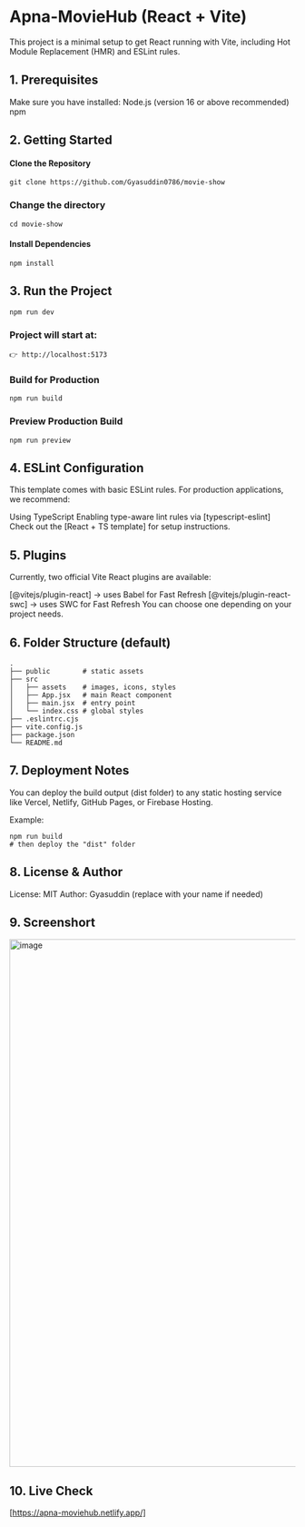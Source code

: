 # Apna-MovieHub (React + Vite)
This project is a minimal setup to get React running with Vite, including Hot Module Replacement (HMR) and ESLint rules.

## 1. Prerequisites
Make sure you have installed:
  Node.js (version 16 or above recommended)
  npm
## 2. Getting Started
#### Clone the Repository
```
git clone https://github.com/Gyasuddin0786/movie-show
```
### Change the directory
```
cd movie-show
```
#### Install Dependencies
```
npm install
```
## 3. Run the Project
```
npm run dev
```
### Project will start at:
```
👉 http://localhost:5173
```
### Build for Production
```
npm run build
```
### Preview Production Build
```
npm run preview
```

## 4. ESLint Configuration
This template comes with basic ESLint rules.
For production applications, we recommend:

  Using TypeScript
  Enabling type-aware lint rules via [typescript-eslint]
Check out the [React + TS template]
 for setup instructions.

## 5. Plugins
Currently, two official Vite React plugins are available:

[@vitejs/plugin-react] → uses Babel for Fast Refresh
[@vitejs/plugin-react-swc] → uses SWC for Fast Refresh
You can choose one depending on your project needs.

## 6. Folder Structure (default)
```
.
├── public        # static assets
├── src
│   ├── assets    # images, icons, styles
│   ├── App.jsx   # main React component
│   ├── main.jsx  # entry point
│   └── index.css # global styles
├── .eslintrc.cjs
├── vite.config.js
├── package.json
└── README.md
```
## 7. Deployment Notes
  You can deploy the build output (dist folder) to any static hosting service like Vercel, Netlify, GitHub Pages, or Firebase Hosting.

  Example:
  ```
  npm run build
  # then deploy the "dist" folder
  ```
## 8. License & Author

License: MIT
Author: Gyasuddin (replace with your name if needed)

## 9. Screenshort
<img width="1894" height="930" alt="image" src="https://github.com/user-attachments/assets/98f8cad9-3073-450e-b243-19a2441a05f2" />

## 10. Live Check
[https://apna-moviehub.netlify.app/]

